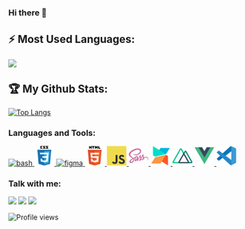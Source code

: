 ### Hi there 👋

<!--
**Ibochkarev/Ibochkarev** is a ✨ _special_ ✨ repository because its `README.md` (this file) appears on your GitHub profile.

Here are some ideas to get you started:

- 🔭 I’m currently working on ...
- 🌱 I’m currently learning ...
- 👯 I’m looking to collaborate on ...
- 🤔 I’m looking for help with ...
- 💬 Ask me about ...
- 📫 How to reach me: ...
- 😄 Pronouns: ...
- ⚡ Fun fact: ...
-->

## :zap: Most Used Languages:

<img align="center" src="https://github-readme-stats.vercel.app/api?username=Ibochkarev&hide=issues&count_private=true&show_icons=true&title_color=fff&icon_color=79ff97&text_color=9f9f9f&bg_color=151515&line_height=40" />

## :trophy: My Github Stats:

[![Top Langs](https://github-readme-stats.vercel.app/api/top-langs/?username=Ibochkarev&hide=html&layout=compact)](https://github.com/Ibochkarev)


### Languages and Tools:

<p align="left">
    <a href="https://www.gnu.org/software/bash/" target="_blank"> <img src="https://www.vectorlogo.zone/logos/gnu_bash/gnu_bash-icon.svg" alt="bash" width="40" height="40" /> </a>
    <a href="https://www.w3schools.com/css/" target="_blank"> <img src="https://raw.githubusercontent.com/devicons/devicon/master/icons/css3/css3-original-wordmark.svg" alt="css3" width="40" height="40" /> </a>
    <a href="https://www.figma.com/" target="_blank"> <img src="https://www.vectorlogo.zone/logos/figma/figma-icon.svg" alt="figma" width="40" height="40" /> </a>
    <a href="https://www.w3.org/html/" target="_blank"> <img src="https://raw.githubusercontent.com/devicons/devicon/master/icons/html5/html5-original-wordmark.svg" alt="html5" width="40" height="40" /> </a>
    <a href="https://developer.mozilla.org/en-US/docs/Web/JavaScript" target="_blank"> <img src="https://raw.githubusercontent.com/devicons/devicon/master/icons/javascript/javascript-original.svg" alt="javascript" width="40" height="40" /> </a>
    <a href="https://sass-lang.com" target="_blank"> <img src="https://raw.githubusercontent.com/devicons/devicon/master/icons/sass/sass-original.svg" alt="sass" width="40" height="40" /> </a>
    <a href="https://modx.com" target="_blank"> <img src="https://github.com/devicons/devicon/blob/master/icons/modx/modx-original.svg" alt="modx" width="40" height="40" /> </a>
    <a href="https://nuxtjs.org/" target="_blank"> <img src="https://github.com/devicons/devicon/blob/master/icons/nuxtjs/nuxtjs-original.svg" alt="nuxt" width="40" height="40" /> </a>
    <a href="https://vuejs.org/" target="_blank"> <img src="https://github.com/devicons/devicon/blob/master/icons/vuejs/vuejs-original.svg" alt="vuejs" width="40" height="40" /> </a>
    <a href="https://code.visualstudio.com/" target="_blank"> <img src="https://github.com/devicons/devicon/blob/master/icons/vscode/vscode-original.svg" alt="vscode" width="40" height="40" /> </a>
</p>

### Talk with me:

[![](https://img.shields.io/badge/Repositories-IBochkarev-informational?style=flat&logo=apple&logoColor=white&color=9debeb)](https://github.com/Ibochkarev?tab=repositories)
[![](https://img.shields.io/badge/Telegram-IBochkarev-informational?style=flat&logo=telegram&logoColor=white&color=5fb659)](https://t.me/ibochkarev)
[![](https://img.shields.io/badge/Instagram-IBochkarev-informational?style=flat&logo=instagram&logoColor=white&color=8a178a)](https://www.instagram.com/ibochkarev/)

![Profile views](https://gpvc.arturio.dev/ibochkarev)
